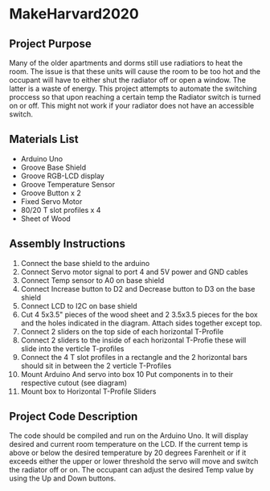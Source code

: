 # MakeHarvard2020

## Project Purpose

Many of the older apartments and dorms still use radiatiors to heat the room. The issue is that these units will cause the room to be too hot and the occupant will have to either shut the radiator off or open a window. The latter is a waste of energy. This project attempts to automate the switching proccess so that upon reaching a certain temp the Radiator switch is turned on or off. This might not work if your radiator does not have an accessible switch. 
## Materials List

* Arduino Uno
* Groove Base Shield
* Groove RGB-LCD display
* Groove Temperature Sensor
* Groove Button x 2
* Fixed Servo Motor
* 80/20 T slot profiles x 4
* Sheet of Wood

## Assembly Instructions

1. Connect the base shield to the arduino
2. Connect Servo motor signal to port 4 and 5V power and GND cables
3. Connect Temp sensor to A0 on base shield 
4. Connect Increase button to D2 and Decrease button to D3 on the base shield
5. Connect LCD to I2C on base shield
6. Cut 4 5x3.5" pieces of the wood sheet and 2 3.5x3.5 pieces for the box and the holes indicated in the diagram. Attach sides together except top.
7. Connect 2 sliders on the top side of each horizontal T-Profile
8. Connect 2 sliders to the inside of each horizontal T-Profie these will slide into the verticle T-profiles
8. Connect the 4 T slot profiles in a rectangle and the 2 horizontal bars should sit in between the 2 verticle T-Profiles
9. Mount Arduino And servo into box 
10 Put components in to their respective cutout (see diagram)
11. Mount box to Horizontal T-Profile Sliders

## Project Code Description

The code should be compiled and run on the Arduino Uno. It will display desired and current room temperature on the LCD. If the current temp is above or below the desired temperature by 20 degrees Farenheit or if it exceeds either the upper or lower threshold the servo will move and switch the radiator off or on. The occupant can adjust the desired Temp value by using the Up and Down buttons.
